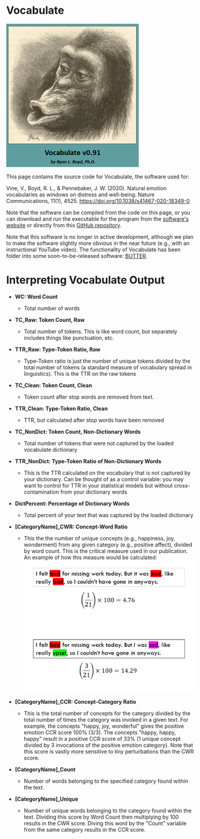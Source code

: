 # Vocabulate

![banner](gitDocs/Splash.png)

This page contains the source code for Vocabulate, the software used for:

Vine, V., Boyd, R. L., & Pennebaker, J. W. (2020). Natural emotion vocabularies as windows on distress and well-being. Nature Communications, 11(1), 4525. https://doi.org/10.1038/s41467-020-18349-0

Note that the software can be compiled from the code on this page, or you can download and run the executable for the program from the [software's website](https://www.ryanboyd.io/software/vocabulate/) or directly from this [GitHub repository](https://github.com/ryanboyd/Vocabulate/releases/tag/v0.91). 

Note that this software is no longer in active development, although we plan to make the software slightly more obvious in the near future (e.g., with an instructional YouTube video). The functionality of Vocabulate has been folder into some soon-to-be-released software: [BUTTER](https://www.butter.tools/).

# Interpreting Vocabulate Output

* **WC: Word Count**
  * Total number of words

* **TC_Raw: Token Count, Raw**
  * Total number of tokens. This is like word count, but separately includes things like punctuation, etc.

* **TTR_Raw: Type-Token Ratio, Raw**
  * Type-Token ratio is just the number of unique tokens divided by the total number of tokens (a standard measure of vocabulary spread in linguistics). This is the TTR on the raw tokens

* **TC_Clean: Token Count, Clean**
  * Token count after stop words are removed from text.

* **TTR_Clean: Type-Token Ratio, Clean**
  * TTR, but calculated after stop words have been removed

* **TC_NonDict: Token Count, Non-Dictionary Words**
  * Total number of tokens that were not captured by the loaded vocabulate dictionary

* **TTR_NonDict: Type-Token Ratio of Non-Dictionary Words**
  * This is the TTR calculated on the vocabulary that is not captured by your dictionary. Can be thought of as a control variable: you may want to control for TTR in your statistical models but without cross-contamination from your dictionary words

* **DictPercent: Percentage of Dictionary Words**
  * Total percent of your text that was captured by the loaded dictionary

* **[CategoryName]_CWR: Concept-Word Ratio**
  * This the the number of unique concepts (e.g., happiness, joy, wonderment) from any given category (e.g., positive affect), divided by word count. This is the critical measure used in our publication. An example of how this measure would be calculated:
  ![banner](gitDocs/CWR_Example.png)
 
* **[CategoryName]_CCR: Concept-Category Ratio**
  * This is the total number of concepts for the category divided by the total number of times the category was invoked in a given text. For example, the concepts "happy, joy, wonderful" gives the positive emotion CCR score 100% (3/3). The concepts "happy, happy, happy" result in a positive CCR score of 33% (1 unique concept divided by 3 invocations of the positive emotion category). Note that this score is vastly more sensitive to tiny perturbations than the CWR score.

* **[CategoryName]_Count**
  * Number of words belonging to the specified category found within the text.

* **[CategoryName]_Unique**
  * Number of unique words belonging to the category found within the text. Dividing this score by Word Count then multiplying by 100 results in the CWR score. Diving this word by the "Count" variable from the same category results in the CCR score.
